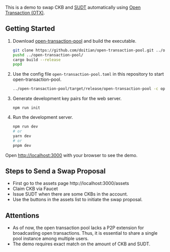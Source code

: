This is a demo to swap CKB and [SUDT](https://github.com/nervosnetwork/rfcs/blob/master/rfcs/0025-simple-udt/0025-simple-udt.md) automatically using [Open Transaction (OTX)](https://github.com/doitian/rfcs/blob/rfc-open-transaction/rfcs/0046-open-transaction/0046-open-transaction.md).

## Getting Started

1. Download [open-transaction-pool](https://github.com/EthanYuan/open-transaction-pool) and build the executable.

    ```bash
    git clone https://github.com/doitian/open-transaction-pool.git ../open-transaction-pool/
    pushd ../open-transaction-pool/
    cargo build --release
    popd
    ```

2. Use the config file `open-transaction-pool.toml` in this repository to start open-transaction-pool.

    ```bash
    ../open-transaction-pool/target/release/open-transaction-pool -c open-transaction-pool.toml
    ```

3. Generate development key pairs for the web server.

    ```
    npm run init
    ```

4. Run the development server.

    ```bash
    npm run dev
    # or
    yarn dev
    # or
    pnpm dev
    ```

Open [http://localhost:3000](http://localhost:3000) with your browser to see the demo.

## Steps to Send a Swap Proposal

-   First go to the assets page http://localhost:3000/assets
-   Claim CKB via Faucet
-   Issue SUDT when there are some CKBs in the account.
-   Use the buttons in the assets list to initiate the swap proposal.

## Attentions

-   As of now, the open transaction pool lacks a P2P extension for broadcasting open transactions. Thus, it is essential to share a single pool instance among multiple users.
-   The demo requires exact match on the amount of CKB and SUDT.
